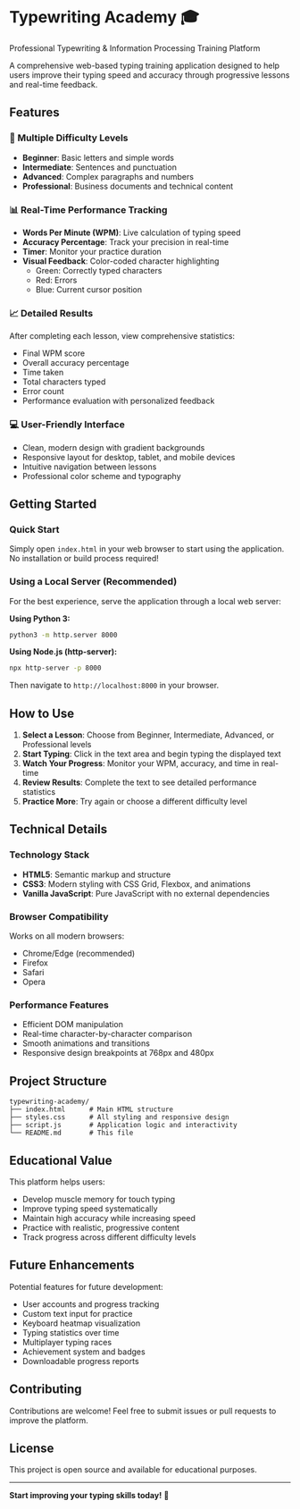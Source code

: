 # Typewriting Academy 🎓

Professional Typewriting & Information Processing Training Platform

A comprehensive web-based typing training application designed to help users improve their typing speed and accuracy through progressive lessons and real-time feedback.

## Features

### 🎯 Multiple Difficulty Levels
- **Beginner**: Basic letters and simple words
- **Intermediate**: Sentences and punctuation
- **Advanced**: Complex paragraphs and numbers
- **Professional**: Business documents and technical content

### 📊 Real-Time Performance Tracking
- **Words Per Minute (WPM)**: Live calculation of typing speed
- **Accuracy Percentage**: Track your precision in real-time
- **Timer**: Monitor your practice duration
- **Visual Feedback**: Color-coded character highlighting
  - Green: Correctly typed characters
  - Red: Errors
  - Blue: Current cursor position

### 📈 Detailed Results
After completing each lesson, view comprehensive statistics:
- Final WPM score
- Overall accuracy percentage
- Time taken
- Total characters typed
- Error count
- Performance evaluation with personalized feedback

### 💻 User-Friendly Interface
- Clean, modern design with gradient backgrounds
- Responsive layout for desktop, tablet, and mobile devices
- Intuitive navigation between lessons
- Professional color scheme and typography

## Getting Started

### Quick Start
Simply open `index.html` in your web browser to start using the application. No installation or build process required!

### Using a Local Server (Recommended)
For the best experience, serve the application through a local web server:

**Using Python 3:**
```bash
python3 -m http.server 8000
```

**Using Node.js (http-server):**
```bash
npx http-server -p 8000
```

Then navigate to `http://localhost:8000` in your browser.

## How to Use

1. **Select a Lesson**: Choose from Beginner, Intermediate, Advanced, or Professional levels
2. **Start Typing**: Click in the text area and begin typing the displayed text
3. **Watch Your Progress**: Monitor your WPM, accuracy, and time in real-time
4. **Review Results**: Complete the text to see detailed performance statistics
5. **Practice More**: Try again or choose a different difficulty level

## Technical Details

### Technology Stack
- **HTML5**: Semantic markup and structure
- **CSS3**: Modern styling with CSS Grid, Flexbox, and animations
- **Vanilla JavaScript**: Pure JavaScript with no external dependencies

### Browser Compatibility
Works on all modern browsers:
- Chrome/Edge (recommended)
- Firefox
- Safari
- Opera

### Performance Features
- Efficient DOM manipulation
- Real-time character-by-character comparison
- Smooth animations and transitions
- Responsive design breakpoints at 768px and 480px

## Project Structure

```
typewriting-academy/
├── index.html      # Main HTML structure
├── styles.css      # All styling and responsive design
├── script.js       # Application logic and interactivity
└── README.md       # This file
```

## Educational Value

This platform helps users:
- Develop muscle memory for touch typing
- Improve typing speed systematically
- Maintain high accuracy while increasing speed
- Practice with realistic, progressive content
- Track progress across different difficulty levels

## Future Enhancements

Potential features for future development:
- User accounts and progress tracking
- Custom text input for practice
- Keyboard heatmap visualization
- Typing statistics over time
- Multiplayer typing races
- Achievement system and badges
- Downloadable progress reports

## Contributing

Contributions are welcome! Feel free to submit issues or pull requests to improve the platform.

## License

This project is open source and available for educational purposes.

---

**Start improving your typing skills today!** 🚀
